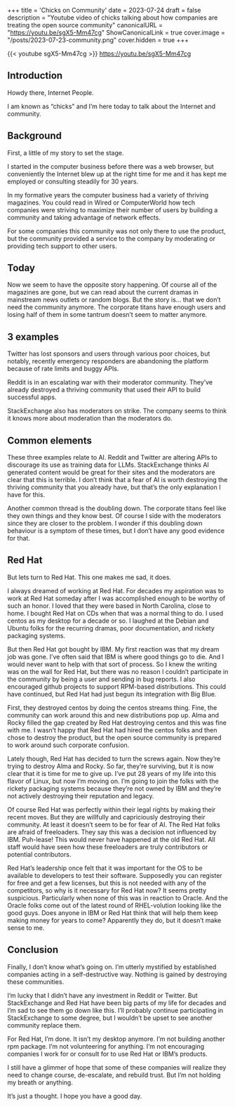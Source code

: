+++
title = 'Chicks on Community'
date = 2023-07-24
draft = false
description = "Youtube video of chicks talking about how companies are treating the open source community"
canonicalURL = "https://youtu.be/sgX5-Mm47cg"
ShowCanonicalLink = true
cover.image = "/posts/2023-07-23-community.png"
cover.hidden = true
+++

{{< youtube sgX5-Mm47cg >}}
https://youtu.be/sgX5-Mm47cg

## Introduction
Howdy there, Internet People.

I am known as “chicks” and I’m here today to talk about the Internet and community.

## Background

First, a little of my story to set the stage.

I started in the computer business before there was a web browser, but conveniently the Internet blew up at the right time for me and it has kept me employed or consulting steadily for 30 years.

In my formative years the computer business had a variety of thriving magazines.  You could read in Wired or ComputerWorld how tech companies were striving to maximize their number of users by building a community and taking advantage of network effects.

For some companies this community was not only there to use the product, but the community provided a service to the company by moderating or providing tech support to other users.

## Today

Now we seem to have the opposite story happening.  Of course all of the magazines are gone, but we can read about the current dramas in mainstream news outlets or random blogs.  But the story is… that we don’t need the community anymore.  The corporate titans have enough users and losing half of them in some tantrum doesn’t seem to matter anymore.

## 3 examples

Twitter has lost sponsors and users through various poor choices, but notably, recently emergency responders are abandoning the platform because of rate limits and buggy APIs.

Reddit is in an escalating war with their moderator community.  They’ve already destroyed a thriving community that used their API to build successful apps.

StackExchange also has moderators on strike.  The company seems to think it knows more about moderation than the moderators do.

## Common elements

These three examples relate to AI.  Reddit and Twitter are altering APIs to discourage its use as training data for LLMs.  StackExchange thinks AI generated content would be great for their sites and the moderators are clear that this is terrible.  I don’t think that a fear of AI is worth destroying the thriving community that you already have, but that’s the only explanation I have for this.

Another common thread is the doubling down.  The corporate titans feel like they own things and they know best.  Of course I side with the moderators since they are closer to the problem.  I wonder if this doubling down behaviour is a symptom of these times, but I don’t have any good evidence for that.

## Red Hat

But lets turn to Red Hat.  This one makes me sad, it does.

I always dreamed of working at Red Hat.  For decades my aspiration was to work at Red Hat someday after I was accomplished enough to be worthy of such an honor.  I loved that they were based in North Carolina, close to home.  I bought Red Hat on CDs when that was a normal thing to do.  I used centos as my desktop for a decade or so.  I laughed at the Debian and Ubuntu folks for the recurring dramas, poor documentation, and rickety packaging systems.

But then Red Hat got bought by IBM.  My first reaction was that my dream job was gone.  I’ve often said that IBM is where good things go to die.  And I would never want to help with that sort of process.  So I knew the writing was on the wall for Red Hat, but there was no reason I couldn’t participate in the community by being a user and sending in bug reports.  I also encouraged github projects to support RPM-based distributions.  This could have continued, but Red Hat had just begun its integration with Big Blue.

First, they destroyed centos by doing the centos streams thing.  Fine, the community can work around this and new distributions pop up.  Alma and Rocky filled the gap created by Red Hat destroying centos and this was fine with me.  I wasn’t happy that Red Hat had hired the centos folks and then chose to destroy the product, but the open source community is prepared to work around such corporate confusion.

Lately though, Red Hat has decided to turn the screws again.  Now they’re trying to destroy Alma and Rocky.  So far, they’re surviving, but it is now clear that it is time for me to give up.  I’ve put 28 years of my life into this flavor of Linux, but now I’m moving on.  I’m going to join the folks with the rickety packaging systems because they’re not owned by IBM and they’re not actively destroying their reputation and legacy.

Of course Red Hat was perfectly within their legal rights by making their recent moves.  But they are willfully and capriciously destroying their community.  At least it doesn’t seem to be for fear of AI.  The Red Hat folks are afraid of freeloaders.  They say this was a decision not influenced by IBM.  Puh-lease!  This would never have happened at the old Red Hat.  All staff would have seen how these freeloaders are truly contributors or potential contributors.

Red Hat’s leadership once felt that it was important for the OS to be available to developers to test their software.  Supposedly you can register for free and get a few licenses, but this is not needed with any of the competitors, so why is it necessary for Red Hat now?  It seems pretty suspicious.  Particularly when none of this was in reaction to Oracle.  And the Oracle folks come out of the latest round of RHEL-volution looking like the good guys.  Does anyone in IBM or Red Hat think that will help them keep making money for years to come?  Apparently they do, but it doesn’t make sense to me.

## Conclusion

Finally, I don’t know what’s going on.  I’m utterly mystified by established companies acting in a self-destructive way.  Nothing is gained by destroying these communities.  

I’m lucky that I didn’t have any investment in Reddit or Twitter.  But StackExchange and Red Hat have been big parts of my life for decades and I’m sad to see them go down like this.  I’ll probably continue participating in StackExchange to some degree, but I wouldn’t be upset to see another community replace them.

For Red Hat, I’m done.  It isn’t my desktop anymore.  I’m not building another rpm package.  I’m not volunteering for anything.  I’m not encouraging companies I work for or consult for to use Red Hat or IBM’s products.

I still have a glimmer of hope that some of these companies will realize they need to change course, de-escalate, and rebuild trust.  But I’m not holding my breath or anything.

It’s just a thought.  I hope you have a good day.


